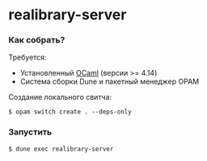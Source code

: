 # realibrary-server

### Как собрать?

Требуется:
- Установленный [OCaml] (версии >= 4.14)
- Система сборки Dune и пакетный менеджер OPAM

Создание локального свитча:
```console
$ opam switch create . --deps-only
```

### Запустить

```console
$ dune exec realibrary-server
```

[OCaml]: https://ocaml.org/install